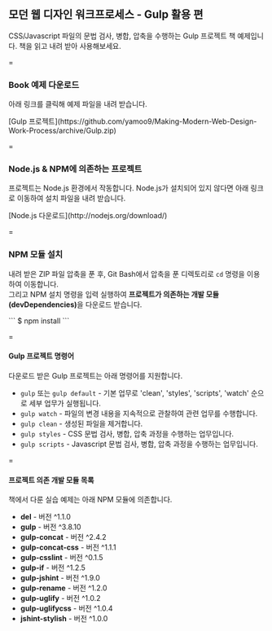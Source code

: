 ## 모던 웹 디자인 워크프로세스 - Gulp 활용 편
CSS/Javascript 파일의 문법 검사, 병합, 압축을 수행하는 Gulp 프로젝트 책 예제입니다. 책을 읽고 내려 받아 사용해보세요.

=

### Book 예제 다운로드
<p>아래 링크를 클릭해 예제 파일을 내려 받습니다.</p>
[Gulp 프로젝트](https://github.com/yamoo9/Making-Modern-Web-Design-Work-Process/archive/Gulp.zip)

=
### Node.js & NPM에 의존하는 프로젝트
<p>프로젝트는 Node.js 환경에서 작동합니다. Node.js가 설치되어 있지 않다면 아래 링크로 이동하여 설치 파일을 내려 받습니다.</p>
[Node.js 다운로드](http://nodejs.org/download/)

=
### NPM 모듈 설치
<p>내려 받은 ZIP 파일 압축을 푼 후, Git Bash에서 압축을 푼 디렉토리로 <code>cd</code> 명령을 이용하여 이동합니다.<br>
그리고 NPM 설치 명령을 입력 실행하여 <strong>프로젝트가 의존하는 개발 모듈(devDependencies)</strong>을 다운로드 받습니다.</p>
```
$ npm install
```

=
#### Gulp 프로젝트 명령어
다운로드 받은 Gulp 프로젝트는 아래 명령어를 지원합니다.

* `gulp` 또는 `gulp default` - 기본 업무로 'clean', 'styles', 'scripts', 'watch' 순으로 세부 업무가 실행됩니다.
* `gulp watch` - 파일의 변경 내용을 지속적으로 관찰하여 관련 업무를 수행합니다.
* `gulp clean` - 생성된 파일을 제거합니다.
* `gulp styles` - CSS 문법 검사, 병합, 압축 과정을 수행하는 업무입니다.
* `gulp scripts` - Javascript 문법 검사, 병합, 압축 과정을 수행하는 업무입니다.



=
#### 프로젝트 의존 개발 모듈 목록
책에서 다룬 실습 예제는 아래 NPM 모듈에 의존합니다.

* __del__             - 버전 ^1.1.0
* __gulp__            - 버전 ^3.8.10
* __gulp-concat__     - 버전 ^2.4.2
* __gulp-concat-css__ - 버전 ^1.1.1
* __gulp-csslint__    - 버전 ^0.1.5
* __gulp-if__         - 버전 ^1.2.5
* __gulp-jshint__     - 버전 ^1.9.0
* __gulp-rename__     - 버전 ^1.2.0
* __gulp-uglify__     - 버전 ^1.0.2
* __gulp-uglifycss__  - 버전 ^1.0.4
* __jshint-stylish__  - 버전 ^1.0.0
